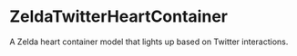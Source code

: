 # ZeldaTwitterHeartContainer
A Zelda heart container model that lights up based on Twitter interactions.
